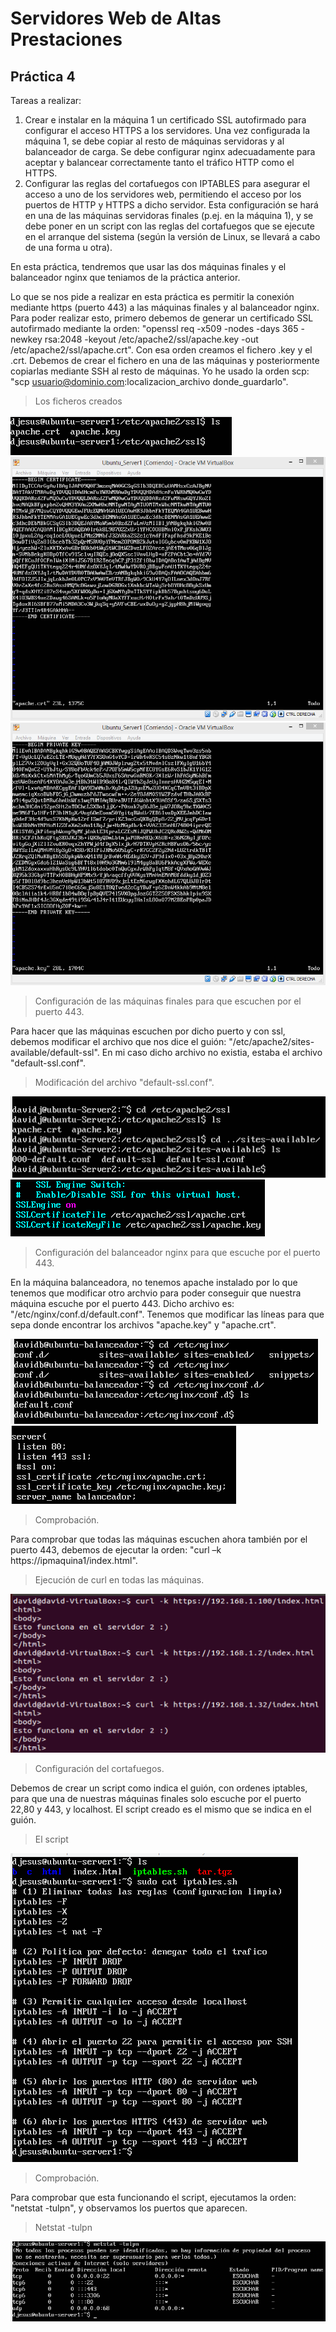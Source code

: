 # Servidores Web de Altas Prestaciones

## Práctica 4

Tareas a realizar:
  1. Crear e instalar en la máquina 1 un certificado SSL autofirmado para configurar el acceso HTTPS a los servidores. Una vez configurada la máquina 1, se debe copiar al resto de máquinas servidoras y al balanceador de carga. Se debe configurar nginx adecuadamente para aceptar y balancear correctamente tanto
el tráfico HTTP como el HTTPS.
  2. Configurar las reglas del cortafuegos con IPTABLES para asegurar el acceso a uno de los servidores web, permitiendo el acceso por los puertos de HTTP y HTTPS a dicho servidor. Esta configuración se hará en una de las máquinas servidoras finales (p.ej. en la máquina 1), y se debe poner en un script con las reglas del cortafuegos que se ejecute en el arranque del sistema (según la versión de Linux, se llevará a cabo de una forma u otra).

En esta práctica, tendremos que usar las dos máquinas finales y el balanceador nginx que teniamos de la práctica anterior.

Lo que se nos pide a realizar en esta práctica es permitir la conexión mediante https (puerto 443) a las máquinas finales y al balanceador nginx.
Para poder realizar esto, primero debemos de generar un certificado SSL autofirmado mediante la orden: "openssl req -x509 -nodes -days 365 -newkey rsa:2048 -keyout /etc/apache2/ssl/apache.key -out /etc/apache2/ssl/apache.crt".
Con esa orden creamos el fichero .key y el .crt. Debemos de crear el fichero en una de las máquinas y posteriormente copiarlas mediante SSH al resto de máquinas. Yo he usado la orden scp: "scp usuario@dominio.com:localizacion_archivo donde_guardarlo".

> Los ficheros creados

![alt text](https://github.com/Davidj231996/Servidores-Web-de-Altas-Prestaciones-SWAP-/blob/master/practica4/apaches.png "Localización de ambos ficheros")
![alt text](https://github.com/Davidj231996/Servidores-Web-de-Altas-Prestaciones-SWAP-/blob/master/practica4/apache_crt.png "apache.crt")
![alt text](https://github.com/Davidj231996/Servidores-Web-de-Altas-Prestaciones-SWAP-/blob/master/practica4/apache_key.png "apache.key")

> Configuración de las máquinas finales para que escuchen por el puerto 443.

Para hacer que las máquinas escuchen por dicho puerto y  con ssl, debemos modificar el archivo que nos dice el guión: "/etc/apache2/sites-available/default-ssl". En mi caso dicho archivo no existia, estaba el archivo "default-ssl.conf".

> Modificación del archivo "default-ssl.conf".

![alt text](https://github.com/Davidj231996/Servidores-Web-de-Altas-Prestaciones-SWAP-/blob/master/practica4/default2.png "default-ssl.conf")
![alt text](https://github.com/Davidj231996/Servidores-Web-de-Altas-Prestaciones-SWAP-/blob/master/practica4/default1.png "Lineas a modificar en el archivo")


> Configuración del balanceador nginx para que escuche por el puerto 443.

En la máquina balanceadora, no tenemos apache instalado por lo que tenemos que modificar otro archvio para poder conseguir que nuestra máquina escuche por el puerto 443. Dicho archivo es: "/etc/nginx/conf.d/default.conf".
Tenemos que modificar las líneas para que sepa donde encontrar los archivos "apache.key" y "apache.crt".

![alt text](https://github.com/Davidj231996/Servidores-Web-de-Altas-Prestaciones-SWAP-/blob/master/practica4/default3.png "El archivo default.conf")
![alt text](https://github.com/Davidj231996/Servidores-Web-de-Altas-Prestaciones-SWAP-/blob/master/practica4/default3_1.png "Modificacion del archivo default.conf")

> Comprobación.

Para comprobar que todas las máquinas escuchen ahora también por el puerto 443, debemos de ejecutar la orden: "curl –k https://ipmaquina1/index.html".

> Ejecución de curl en todas las máquinas.

![alt text](https://github.com/Davidj231996/Servidores-Web-de-Altas-Prestaciones-SWAP-/blob/master/practica4/curl.png "Ejecución de curl a las tres máquinas")

> Configuración del cortafuegos.

Debemos de crear un script como indica el guión, con ordenes iptables, para que una de nuestras máquinas finales solo escuche por el puerto 22,80 y 443, y localhost.
El script creado es el mismo que se indica en el guión.

> El script

![alt text](https://github.com/Davidj231996/Servidores-Web-de-Altas-Prestaciones-SWAP-/blob/master/practica4/iptables.png "El script con las ordenes iptables")

> Comprobación.

Para comprobar que esta funcionando el script, ejecutamos la orden: "netstat -tulpn", y observamos los puertos que aparecen.

> Netstat -tulpn

![alt text](https://github.com/Davidj231996/Servidores-Web-de-Altas-Prestaciones-SWAP-/blob/master/practica4/netstat1.png "El script con las ordenes iptables")


